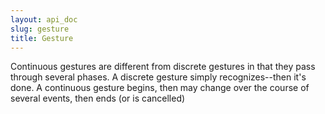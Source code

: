 ```yaml
---
layout: api_doc
slug: gesture
title: Gesture
---
```


Continuous gestures are different from discrete gestures in that they pass through several phases. A discrete gesture simply recognizes--then it's done. A continuous gesture begins, then may change over the course of several events, then ends (or is cancelled)

